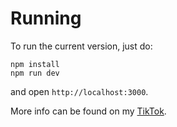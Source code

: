 # Running
To run the current version, just do:
```
npm install
npm run dev
```
and open `http://localhost:3000`.

More info can be found on my [TikTok](https://tiktok.com/@lowlevelboris). 
